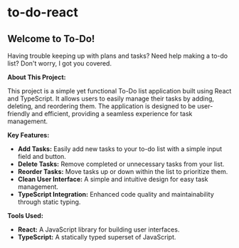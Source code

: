 # to-do-react

## Welcome to To-Do!

Having trouble keeping up with plans and tasks? Need help making a to-do list? Don't worry, I got you covered.

**About This Project:**

This project is a simple yet functional To-Do list application built using React and TypeScript. It allows users to easily manage their tasks by adding, deleting, and reordering them. The application is designed to be user-friendly and efficient, providing a seamless experience for task management.

**Key Features:**

* **Add Tasks:** Easily add new tasks to your to-do list with a simple input field and button.
* **Delete Tasks:** Remove completed or unnecessary tasks from your list.
* **Reorder Tasks:** Move tasks up or down within the list to prioritize them.
* **Clean User Interface:** A simple and intuitive design for easy task management.
* **TypeScript Integration:** Enhanced code quality and maintainability through static typing.

**Tools Used:**

* **React:** A JavaScript library for building user interfaces.
* **TypeScript:** A statically typed superset of JavaScript.

